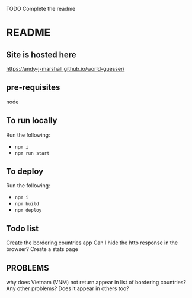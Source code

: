 TODO Complete the readme
# README

## Site is hosted here
https://andy-j-marshall.github.io/world-guesser/

## pre-requisites
node

## To run locally
Run the following:
* `npm i`
* `npm run start`

## To deploy
Run the following:
* `npm i`
* `npm build`
* `npm deploy`

## Todo list
Create the bordering countries app
Can I hide the http response in the browser?
Create a stats page

## PROBLEMS
why does Vietnam (VNM) not return appear in list of bordering countries? Any other problems? Does it appear in others too?